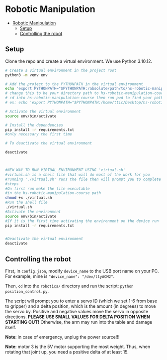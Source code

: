 # Robotic Manipulation

- [Robotic Manipulation](#robotic-manipulation)
  - [Setup](#setup)
  - [Controlling the robot](#controlling-the-robot)

## Setup

Clone the repo and create a virtual environment. We use Python 3.10.12.

```bash
# Create a virtual environment in the project root
python3 -m venv env

# Add the project to the PYTHONPATH in the virtual environment
echo 'export PYTHONPATH="$PYTHONPATH:/absolute/path/to/hs-robotic-manipulation-course"' >> env/bin/activate
# change this to be your directory path to hs-robotic-manipulation-course
# cd into hs-robotic-manipulation-course then run pwd to find your path
# ex: echo 'export PYTHONPATH="$PYTHONPATH:/home/ttic/Desktop/hs-robotic-manipulation-course"' >> env/bin/activate

# Activate the virtual environment
source env/bin/activate

# Install the dependencies
pip install -r requirements.txt
#only necessary the first time

# To deactivate the virtual environment

deactivate



#NEW WAY TO RUN VIRTUAL ENVIRONMENT USING 'virtual.sh'
#virtual.sh is a shell file that will do most of the work for you
#running './virtual.sh' runs the file then will prompt you to complete setting up the environment by activating it
#steps
#On first run make the file executable
#in the hs-robotic-manipulation-course path
chmod +x ./virtual.sh
#Run the shell file
./virtual.sh
#Activate the environment
source env/bin/activate
#If it is the first time activating the environment on the device run 
pip install -r requirements.txt


#Deactivate the virtual environment 
deactivate
```

## Controlling the robot

First, in `config.json`, modify `device_name` to the USB port name on your PC. For example, mine is `"device_name": "/dev/ttyACM2"`.

Then, `cd` into the `robotics/` directory and run the script: `python position_control.py`.

The script will prompt you to enter a servo ID (which we set 1-6 from base to gripper) and a delta position, which is the amount (in degrees) to move the servo by. Positive and negative values move the servo in opposite directions. **PLEASE USE SMALL VALUES FOR DELTA POSITION WHEN STARTING OUT!** Otherwise, the arm may run into the table and damage itself.

**Note**: in case of emergency, unplug the power source!!!

**Note**: motor 3 is the 5V motor supporting the most weight. Thus, when rotating that joint up, you need a positive delta of at least 15.
